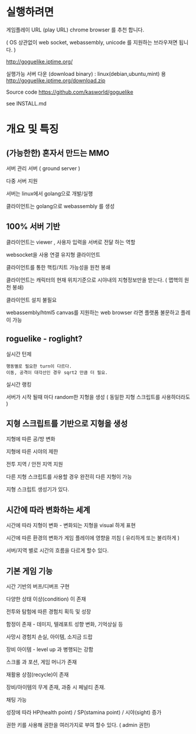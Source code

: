 # 실행하려면 

게임플레이 URL (play URL) chrome browser 를 추천 합니다. 

( OS 상관없이  web socket, webassembly, unicode 를 지원하는 브라우져면 됩니다. )

http://goguelike.iptime.org/

실행가능 서버 다운 (download binary) : linux(debian,ubuntu,mint) 용 
http://goguelike.iptime.org/download.zip

Source code https://github.com/kasworld/goguelike

see INSTALL.md

# 개요 및 특징  

## (가능한한) 혼자서 만드는 MMO 

서버 관리 서버 ( ground server )

다중 서버 지원 

서버는 linux에서 golang으로 개발/실행 

클라이언트는 golang으로 webassembly 를 생성 


## 100% 서버 기반 
	
클라이언트는 viewer , 사용자 입력을 서버로 전달 하는 역할 

websocket을 사용 연결 유지형 클라이언트 

클라이언트를 통한 핵킹/치트 가능성을 원천 봉쇄 

클라이언트는 캐릭터의 현재 위치기준으로 시야내의 지형정보만을 받는다. ( 맵핵의 원천 봉쇄)

클라이언트 설치 불필요 

webassembly/html5 canvas를 지원하는 web browser 라면 플랫폼 불문하고 플레이 가능 


## roguelike - roglight?
	
실시간 턴제 

    행동별로 필요한 turn이 다르다. 
    이동, 공격이 대각선인 경우 sqrt2 만큼 더 필요. 

실시간 랭킹 

서버가 시작 될때 마다 random한 지형을 생성 ( 동일한 지형 스크립트를 사용하더라도 )


## 지형 스크립트를 기반으로 지형을 생성 

지형에 따른 공/방 변화 

지형에 따른 시야의 제한 
	
전투 지역 / 안전 지역 지원 

다른 지형 스크립트를 사용할 경우 완전히 다른 지형이 가능 

지형 스크립트 생성기가 있다. 


## 시간에 따라 변화하는 세계 

시간에 따라 지형이 변화 - 변화되는 지형을 visual 하게 표현 

시간에 따른 환경의 변화가 게임 플레이에 영향을 끼침 ( 유리하게 또는 불리하게 )

서버/지역 별로 시간의 흐름을 다르게 할수 있다. 


## 기본 게임 기능 

시간 기반의 버프/디버프 구현 

다양한 상태 이상(condition) 이 존재 

전투와 탐험에 따른 경험치 획득 및 성장 

함정이 존재 - 데미지, 텔레포트 성향 변화, 기억상실 등 

사망시 경험치 손실, 아이템, 소지금 드랍 

장비 아이템 - level up 과 병행되는 강함 

스크롤 과 포션, 게임 머니가 존재 

재활용 상점(recycle)이 존재

장비/아이템의 무게 존재, 과중 시 페널티 존재. 

채팅 가능 

성장에 따라 HP(health point) / SP(stamina point) / 시야(sight) 증가
 
권한 키를 사용해 권한을 여러가지로 부여 할수 있다. ( admin 권한)


